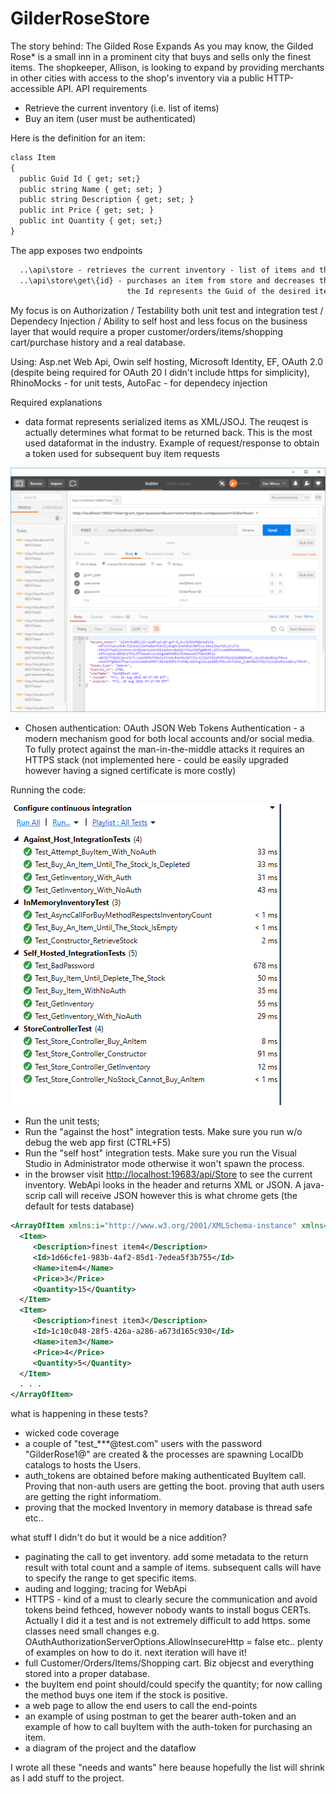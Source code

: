 # GilderRoseStore
The story behind: The Gilded Rose Expands
As you may know, the Gilded Rose* is a small inn in a prominent city that buys and sells only the finest items. The shopkeeper, Allison, is looking to expand by providing merchants in other cities with access to the shop's inventory via a public HTTP-accessible API.
API requirements
- Retrieve the current inventory (i.e. list of items)
- Buy an item (user must be authenticated)

Here is the definition for an item:
```xml
class Item
{
  public Guid Id { get; set;}
  public string Name { get; set; }
  public string Description { get; set; }
  public int Price { get; set; }
  public int Quantity { get; set;}
}
```
The app exposes two endpoints
```xml
  ..\api\store - retrieves the current inventory - list of items and the quantity
  ..\api\store\get\{id} - purchases an item from store and decreases the current stock. 
                          the Id represents the Guid of the desired item.
```

My focus is on Authorization / Testability both unit test and integration test / Dependecy Injection / Ability to self host
and less focus on the business layer that would require a proper customer/orders/items/shopping cart/purchase history and a real database.

Using: Asp.net Web Api, Owin self hosting, Microsoft Identity, EF, OAuth 2.0 (despite being required for OAuth 20 I didn't include https for simplicity), RhinoMocks - for unit tests, AutoFac - for dependecy injection

Required explanations
 - data format represents serialized items as XML/JSOJ. The reuqest is actually determines what format to be returned back. This is the most used dataformat in the industry. Example of request/response to obtain a token used for subsequent buy item requests
 
 ![alt_tag](https://github.com/danmincu/GilderRoseStore/blob/master/GetToken.png)

 - Chosen authentication: OAuth JSON Web Tokens Authentication - a modern mechanism good for both local accounts and/or social media. To fully protect against the man-in-the-middle attacks it requires an HTTPS stack (not implemented here - could be easily upgraded however having a signed certificate is more costly)

Running the code:

![alt_tag](https://github.com/danmincu/GilderRoseStore/blob/master/Tests.png)


-  Run the unit tests;
-  Run the "against the host" integration tests. Make sure you run w/o debug the web app first (CTRL+F5)
-  Run the "self host" integration tests. Make sure you run the Visual Studio in Administrator mode otherwise it won't spawn the process.
- in the browser visit [http://localhost:19683/api/Store](http://localhost:19683/api/Store) to see the current inventory. WebApi looks in the header and returns XML or JSON. A java-scrip call will receive JSON however this is what chrome gets (the default for tests database)
```xml
<ArrayOfItem xmlns:i="http://www.w3.org/2001/XMLSchema-instance" xmlns="http://schemas.datacontract.org/2004/07/GilderRoseStore.Models">
  <Item>
     <Description>finest item4</Description>
     <Id>1d66cfe1-983b-4af2-85d1-7edea5f3b755</Id>
     <Name>item4</Name>
     <Price>3</Price>
     <Quantity>15</Quantity>
  </Item>
  <Item>
     <Description>finest item3</Description>
     <Id>1c10c048-28f5-426a-a286-a673d165c930</Id>
     <Name>item3</Name>
     <Price>4</Price>
     <Quantity>5</Quantity>
  </Item>
  . . .
</ArrayOfItem>
```

what is happening in these tests? 
 - wicked code coverage
 - a couple of "test_***@test.com" users with the password "GilderRose1@" are created & the processes are spawning LocalDb catalogs to hosts the Users.
 - auth_tokens are obtained before making authenticated BuyItem call. Proving that non-auth users are getting the boot. proving that auth users are getting the right informatiom.
 - proving that the mocked Inventory in memory database is thread safe etc..

what stuff I didn't do but it would be a nice addition?
  - paginating the call to get inventory. add some metadata to the return result with total count and a sample of items. subsequent calls will have to specify the range to get specific items.
  - auding and logging; tracing for WebApi
  - HTTPS - kind of a must to clearly secure the communication and avoid tokens beind fethced, however nobody wants to install bogus CERTs. Actually I did it a test and is not extremely difficult to add https. some classes need small changes e.g.  OAuthAuthorizationServerOptions.AllowInsecureHttp = false etc.. plenty of examples on how to do it. next iteration will have it!
  - full Customer/Orders/Items/Shopping cart. Biz objecst and everything stored into a proper database.
  - the buyItem end point should/could specify the quantity; for now calling the method buys one item if the stock is positive.
  - a web page to allow the end users to call the end-points
  - an example of using postman to get the bearer auth-token and an example of how to call buyItem with the auth-token for purchasing an item.
  - a diagram of the project and the dataflow
  
I wrote all these "needs and wants" here beause hopefully the list will shrink as I add stuff to the project.

 
